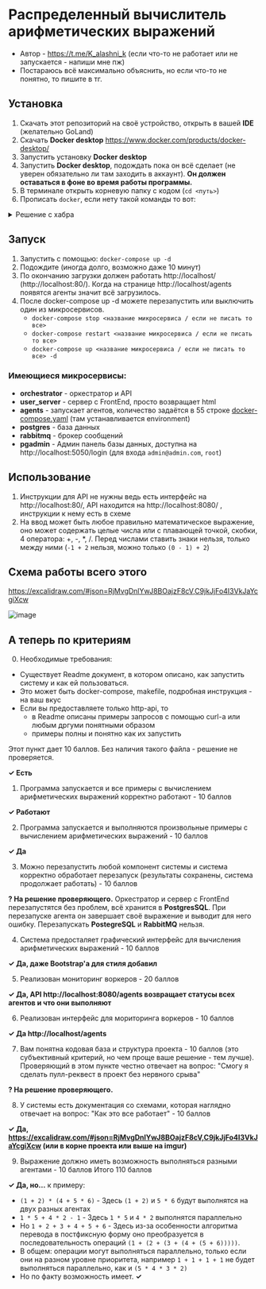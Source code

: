 # Распределенный вычислитель арифметических выражений
* Автор - https://t.me/K_alashni_k (если что-то не работает или не запускается - напиши мне пж)
* Постараюсь всё максимально объяснить, но если что-то не понятно, то пишите в тг.
## Установка
1. Скачать этот репозиторий на своё устройство, открыть в вашей **IDE** (желательно GoLand)
2. Скачать **Docker desktop** https://www.docker.com/products/docker-desktop/
3. Запустить установку **Docker desktop**
4. Запустить **Docker desktop**, подождать пока он всё сделает (не уверен обязательно ли там заходить в аккаунт). **Он должен оставаться в фоне во время работы программы.**
5. В терминале открыть корневую папку с кодом (`cd <путь>`)
6. Прописать `docker`, если нету такой команды то вот:
<details><summary>Решение с хабра</summary>
Проверьте переменные зависимости. В переменной PATH мог не прописаться путь до docker.exe. Найдите путь до docker.exe (обычно в папке bin) и добавьте путь в переменную PATH
</details>

## Запуск
1. Запустить с помощью: `docker-compose up -d`
2. Подождите (иногда долго, возможно даже 10 минут)
3. По окончанию загрузки должен работать http://localhost/ (http://localhost:80/). Когда на странице http://localhost/agents появятся агенты значит всё загрузилось.
4. После docker-compose up -d можете перезапустить или выключить один из микросервисов. 
   * `docker-compose stop <название микросервиса / если не писать то все>`
   * `docker-compose restart <название микросервиса / если не писать то все>`
   * `docker-compose up <название микросервиса / если не писать то все> -d`
### Имеющиеся микросервисы:
* **orchestrator** - оркестратор и API
* **user_server** - сервер с FrontEnd, просто возвращает html
* **agents** - запускает агентов, количество задаётся в 55 строке [docker-compose.yaml](docker-compose.yml) (там устанавливается environment)
* **postgres** - база данных
* **rabbitmq** - брокер сообщений
* **pgadmin** - Админ панель базы данных, доступна на http://localhost:5050/login (для входа `admin@admin.com`, `root`)

## Использование
1. Инструкции для API не нужны ведь есть интерфейс на http://localhost:80/, API находится на http://localhost:8080/ , инструкции к нему есть в схеме
2. На ввод может быть любое правильно математическое выражение, оно может содержать целые числа или с плавающей точкой, скобки, 4 оператора: +, -, *, /. Перед числами ставить знаки нельзя, только между ними (`-1 + 2` нельзя, можно только `(0 - 1) + 2`)
## Схема работы всего этого
https://excalidraw.com/#json=RjMvgDnlYwJ8BOajzF8cV,C9jkJjFo4I3VkJaYcgiXcw

![image](https://i.imgur.com/2zd4tXx.png)

## А теперь по критериям
0. Необходимые требования:
- Существует Readme документ, в котором описано, как запустить систему и как ей пользоваться.
-   Это может быть docker-compose, makefile, подробная инструкция - на ваш вкус
  - Если вы предоставляете только http-api, то
    - в Readme описаны примеры запросов с помощью curl-a или любым дргуми понятными образом
    - примеры полны и понятно как их запустить

  Этот пункт дает 10 баллов. Без наличия такого файла - решение не проверяется.

**✓ Есть**

1. Программа запускается и все примеры с вычислением арифметических выражений корректно работают - 10 баллов

**✓ Работают**


2. Программа запускается и выполняются произвольные примеры с вычислением арифметических выражений - 10 баллов

**✓ Да** 

3. Можно перезапустить любой компонент системы и система корректно обработает перезапуск (результаты сохранены, система продолжает работать) - 10 баллов

**? На решение проверяющего.** Оркестратор и сервер с FrontEnd перезапустятся без проблем, всё хранится в **PostgresSQL**. При перезапуске агента он завершает своё выражение и выводит для него ошибку. Перезапускать **PostegreSQL** и **RabbitMQ** нельзя.

4. Система предосталяет графический интерфейс для вычисления арифметических выражений - 10 баллов

**✓ Да, даже **Bootstrap'а** для стиля добавил**

5. Реализован мониторинг воркеров - 20 баллов

**✓ Да, API http://localhost:8080/agents возвращает статусы всех агентов и что они выполняют**

6. Реализован интерфейс для мориторинга воркеров - 10 баллов

**✓ Да http://localhost/agents**

7. Вам понятна кодовая база и структура проекта - 10 баллов (это субъективный критерий, но чем проще ваше решение - тем лучше).
Проверяющий в этом пункте честно отвечает на вопрос: "Смогу я сделать пулл-реквест в проект без нервного срыва"

**? На решение проверяющего.**

8. У системы есть документация со схемами, которая наглядно отвечает на вопрос: "Как это все работает" - 10 баллов

**✓ Да, https://excalidraw.com/#json=RjMvgDnlYwJ8BOajzF8cV,C9jkJjFo4I3VkJaYcgiXcw (или в корне проекта или выше на imgur)**

9. Выражение должно иметь возможность выполняться разными агентами - 10 баллов
   Итого 110 баллов

**✓ Да, но...** к примеру:

* `(1 + 2) * (4 + 5 * 6)`  -  Здесь `(1 + 2)` и `5 * 6` будут выполнятся на двух разных агентах
* `1 * 5 + 4 * 2 - 1`      -  Здесь `1 * 5` и `4 * 2` выполнятся параллельно
* Но `1 + 2 + 3 + 4 + 5 + 6` - Здесь из-за особенности алгоритма перевода в постфиксную форму оно преобразуется в последовательность операций `(1 + (2 + (3 + (4 + (5 + 6)))))`.
* В общем: операции могут выполняться параллельно, только если они на разном уровне приоритета, например `1 + 1 + 1 + 1` не будет выполняться параллельно, как и `(5 * 4 * 3 * 2)`
* Но по факту возможность имеет. **✓**
